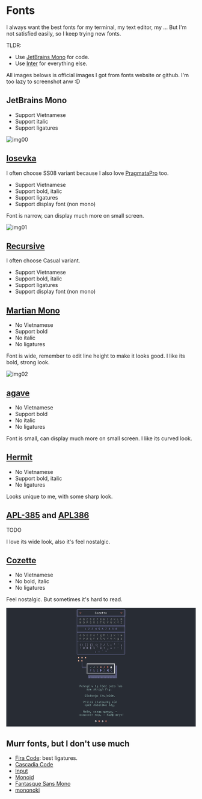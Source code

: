 # Fonts

I always want the best fonts for my terminal, my text editor, my ...
But I'm not satisfied easily, so I keep trying new fonts.

TLDR:

- Use [JetBrains Mono](https://github.com/JetBrains/JetBrainsMono) for code.
- Use [Inter](https://github.com/rsms/inter) for everything else.

All images belows is official images I got from fonts website or github.
I'm too lazy to screenshot anw :D

## JetBrains Mono

- Support Vietnamese
- Support italic
- Support ligatures

![img00](https://github.com/JetBrains/JetBrainsMono/raw/master/images/character-set@2x.png)

## [Iosevka](https://github.com/be5invis/Iosevka)

I often choose SS08 variant because I also love [PragmataPro](https://fsd.it/shop/fonts/pragmatapro/) too.

- Support Vietnamese
- Support bold, italic
- Support ligatures
- Support display font (non mono)

Font is narrow, can display much more on small screen.

![img01](https://raw.githubusercontent.com/be5invis/Iosevka/v21.1.1/images/iosevka-ss08.dark.svg#gh-dark-mode-only)

## [Recursive](https://github.com/arrowtype/recursive)

I often choose Casual variant.

- Support Vietnamese
- Support bold, italic
- Support ligatures
- Support display font (non mono)

## [Martian Mono](https://github.com/evilmartians/mono)

- No Vietnamese
- Support bold
- No italic
- No ligatures

Font is wide, remember to edit line height to make it looks good.
I like its bold, strong look.

![img02](https://github.com/evilmartians/mono/raw/main/documentation/martian-mono-character-set.png)

## [agave](https://github.com/blobject/agave)

- No Vietnamese
- Support bold
- No italic
- No ligatures

Font is small, can display much more on small screen.
I like its curved look.

## [Hermit](https://github.com/pcaro90/hermit)

- No Vietnamese
- Support bold, italic
- No ligatures

Looks unique to me, with some sharp look.

## [APL-385](https://apl385.com/fonts/index.htm) and [APL386](https://github.com/abrudz/APL386)

TODO

I love its wide look, also it's feel nostalgic.

## [Cozette](https://github.com/slavfox/Cozette)

- No Vietnamese
- No bold, italic
- No ligatures

Feel nostalgic.
But sometimes it's hard to read.

![img03](https://github.com/slavfox/Cozette/raw/master/img/sample.png)

## Murr fonts, but I don't use much

- [Fira Code](https://github.com/tonsky/FiraCode): best ligatures.
- [Cascadia Code](https://github.com/microsoft/cascadia-code)
- [Input](https://input.djr.com/)
- [Monoid](https://github.com/larsenwork/monoid)
- [Fantasque Sans Mono](https://github.com/belluzj/fantasque-sans)
- [mononoki](https://github.com/madmalik/mononoki)
